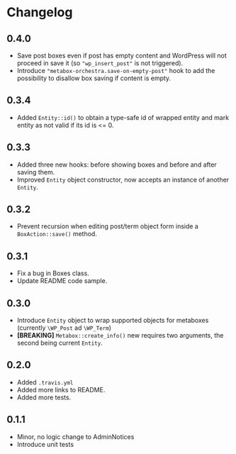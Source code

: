 # Changelog

## 0.4.0
- Save post boxes even if post has empty content and WordPress will not proceed in save it (so `"wp_insert_post"` is not triggered).
- Introduce `"metabox-orchestra.save-on-empty-post"` hook to add the possibility to disallow box saving if content is empty. 

## 0.3.4
- Added `Entity::id()` to obtain a type-safe id of wrapped entity and mark entity as not valid if its id is <= 0.

## 0.3.3
- Added three new hooks: before showing boxes and before and after saving them.
- Improved `Entity` object constructor, now accepts an instance of another `Entity`.

## 0.3.2
- Prevent recursion when editing post/term object form inside a `BoxAction::save()` method.

## 0.3.1
- Fix a bug in Boxes class.
- Update README code sample.

## 0.3.0
- Introduce `Entity` object to wrap supported objects for metaboxes (currently `\WP_Post` ad `\WP_Term`)
- **[BREAKING]** `Metabox::create_info()` new requires two arguments, the second being current `Entity`.

## 0.2.0
- Added `.travis.yml`
- Added more links to README.
- Added more tests.

## 0.1.1
- Minor, no logic change to AdminNotices
- Introduce unit tests